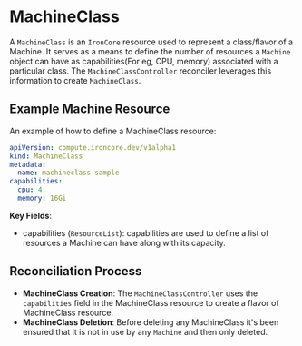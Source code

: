 # MachineClass

A `MachineClass` is an `IronCore` resource used to represent a class/flavor of a Machine. It serves as a means to define the number of resources a `Machine` object can have as capabilities(For eg, CPU, memory) associated with a particular class. The `MachineClassController` reconciler leverages this information to create `MachineClass`.

## Example Machine Resource

An example of how to define a MachineClass resource:

```yaml
apiVersion: compute.ironcore.dev/v1alpha1
kind: MachineClass
metadata:
  name: machineclass-sample
capabilities:
  cpu: 4
  memory: 16Gi
```

**Key Fields**:

- capabilities (`ResourceList`): capabilities are used to define a list of resources a Machine can have along with its capacity.


## Reconciliation Process

- **MachineClass Creation**: The `MachineClassController` uses the `capabilities` field in the MachineClass resource to create a flavor of MachineClass resource.
- **MachineClass Deletion**: Before deleting any MachineClass it's been ensured that it is not in use by any `Machine` and then only deleted.

